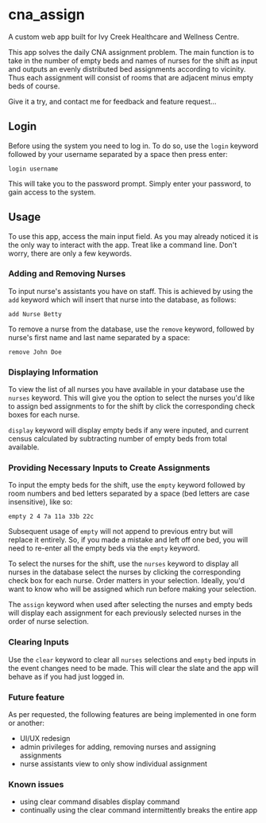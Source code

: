 # cna_assign

A custom web app built for Ivy Creek Healthcare and Wellness Centre.

This app solves the daily CNA assignment problem.  The main function is
to take in the number of empty beds and names of nurses for the shift
as input and outputs an evenly distributed bed assignments according to
vicinity.  Thus each assignment will consist of rooms that are adjacent
minus empty beds of course.

Give it a try, and contact me for feedback and feature request...

## Login

Before using the system you need to log in.  To do so, use the `login`
keyword followed by your username separated by a space then press enter:

~~~~
login username
~~~~

This will take you to the password prompt.  Simply enter your password, to
gain access to the system.

## Usage
To use this app, access the main input field.  As you may already noticed
it is the only way to interact with the app.  Treat like a command line.
Don't worry, there are only a few keywords.

### Adding and Removing Nurses

To input nurse's assistants you have on staff. This is achieved by using
the `add` keyword which will insert that nurse into the database, as follows:

~~~~
add Nurse Betty
~~~~

To remove a nurse from the database, use the `remove` keyword, followed by
nurse's first name and last name separated by a space:

~~~~
remove John Doe
~~~~

### Displaying Information

To view the list of all nurses you have available in your database use the
`nurses` keyword.  This will give you the option to select the nurses you'd
like to assign bed assignments to for the shift by click the corresponding
check boxes for each nurse.

`display` keyword will display empty beds if any were inputed, and current
census calculated by subtracting number of empty beds from total available.

### Providing Necessary Inputs to Create Assignments

To input the empty beds for the shift, use the `empty` keyword followed by
room numbers and bed letters separated by a space (bed letters are case
insensitive), like so:

~~~~
empty 2 4 7a 11a 33b 22c
~~~~

Subsequent usage of `empty` will not append to previous entry but will replace
it entirely.  So, if you made a mistake and left off one bed, you will need
to re-enter all the empty beds via the `empty` keyword.

To select the nurses for the shift, use the `nurses` keyword to display all
nurses in the database select the nurses by clicking the corresponding check
box for each nurse.  Order matters in your selection.  Ideally, you'd want to
know who will be assigned which run before making your selection.

The `assign` keyword when used after selecting the nurses and empty beds will
display each assignment for each previously selected nurses in the order of
nurse selection.

### Clearing Inputs

Use the `clear` keyword to clear all `nurses` selections and `empty` bed inputs
in the event changes need to be made.  This will clear the slate and the app will
behave as if you had just logged in.

### Future feature

As per requested, the following features are being implemented in one form or another:
- UI/UX redesign
- admin privileges for adding, removing nurses and assigning assignments
- nurse assistants view to only show individual assignment

### Known issues

- using clear command disables display command
- continually using the clear command intermittently breaks the entire app
